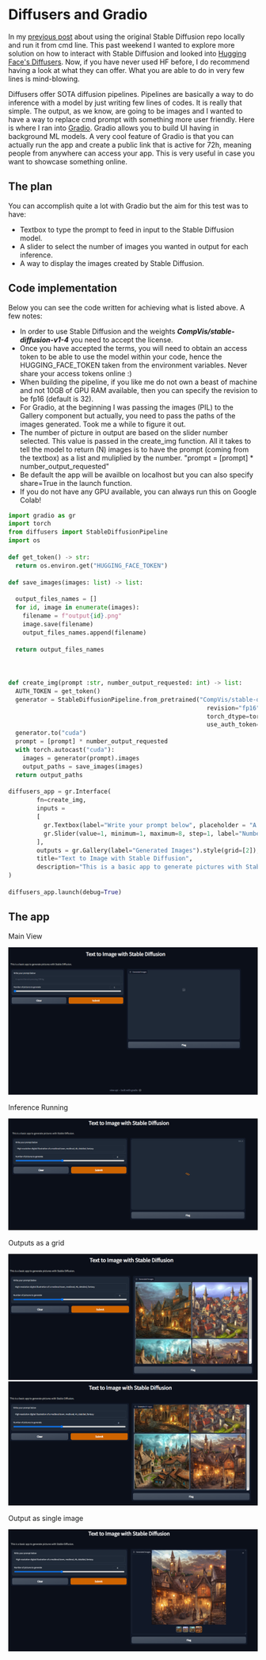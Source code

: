 # Diffusers and Gradio

In my [previous post](https://ultragorira.github.io/2022/09/19/Stable-Diffusion.html) about using the original Stable Diffusion repo locally and run it from cmd line. This past weekend I wanted to explore more solution on how to interact with Stable Diffusion and looked into [Hugging Face's Diffusers](https://huggingface.co/docs/diffusers/index). Now, if you have never used HF before, I do recommend having a look at what they can offer. What you are able to do in very few lines is mind-blowing. 

Diffusers offer SOTA diffusion pipelines. Pipelines are basically a way to do inference with a model by just writing few lines of codes. It is really that simple.
The output, as we know, are going to be images and I wanted to have a way to replace cmd prompt with something more user friendly. Here is where I ran into [Gradio](https://gradio.app/). Gradio allows you to build UI having in background ML models. A very cool feature of Gradio is that you can actually run the app and create a public link that is active for 72h, meaning people from anywhere can access your app. This is very useful in case you want to showcase something online. 

## The plan

You can accomplish quite a lot with Gradio but the aim for this test was to have:

- Textbox to type the prompt to feed in input to the Stable Diffusion model.
- A slider to select the number of images you wanted in output for each inference.
- A way to display the images created by Stable Diffusion.

## Code implementation

Below you can see the code written for achieving what is listed above. A few notes:

- In order to use Stable Diffusion and the weights ***CompVis/stable-diffusion-v1-4*** you need to accept the license.
- Once you have accepted the terms, you will need to obtain an access token to be able to use the model within your code, hence the HUGGING_FACE_TOKEN taken from the environment variables. Never share your access tokens online :)
- When building the pipeline, if you like me do not own a beast of machine and not 10GB of GPU RAM available, then you can specify the revision to be fp16 (default is 32). 
- For Gradio, at the beginning I was passing the images (PIL) to the Gallery component but actually, you need to pass the paths of the images generated. Took me a while to figure it out.
- The number of picture in output are based on the slider number selected. This value is passed in the create_img function. All it takes to tell the model to return (N) images is to have the prompt (coming from the textbox) as a list and muliplied by the number. "prompt = [prompt] * number_output_requested"
- Be default the app will be availble on localhost but you can also specify share=True in the launch function. 
- If you do not have any GPU available, you can always run this on Google Colab!


```python
import gradio as gr
import torch
from diffusers import StableDiffusionPipeline
import os

def get_token() -> str:
  return os.environ.get("HUGGING_FACE_TOKEN") 

def save_images(images: list) -> list:

  output_files_names = []
  for id, image in enumerate(images):
    filename = f"output{id}.png"
    image.save(filename)
    output_files_names.append(filename)
    
  return output_files_names



def create_img(prompt :str, number_output_requested: int) -> list:
  AUTH_TOKEN = get_token()
  generator = StableDiffusionPipeline.from_pretrained("CompVis/stable-diffusion-v1-4", 
                                                        revision="fp16", 
                                                        torch_dtype=torch.float16, 
                                                        use_auth_token=AUTH_TOKEN)
  generator.to("cuda")
  prompt = [prompt] * number_output_requested
  with torch.autocast("cuda"):
    images = generator(prompt).images
    output_paths = save_images(images)
  return output_paths

diffusers_app = gr.Interface(
        fn=create_img,
        inputs =
        [
          gr.Textbox(label="Write your prompt below", placeholder = "A squirrel bench pressing 200 kg"),
          gr.Slider(value=1, minimum=1, maximum=8, step=1, label="Number of pictures to generate")
        ],
        outputs = gr.Gallery(label="Generated Images").style(grid=[2]),
        title="Text to Image with Stable Diffusion",
        description="This is a basic app to generate pictures with Stable Diffusion."
) 

diffusers_app.launch(debug=True)
```


## The app

Main View 

![MainView](/images/Gradio/App_Main.PNG)

Inference Running

![Inference](/images/Gradio/App_Running.PNG)

Outputs as a grid

![Output1](/images/Gradio/App_Output1.PNG)
![Output2](/images/Gradio/App_Output2.PNG)

Output as single image

![Output3](/images/Gradio/App_Output_Single.PNG)

